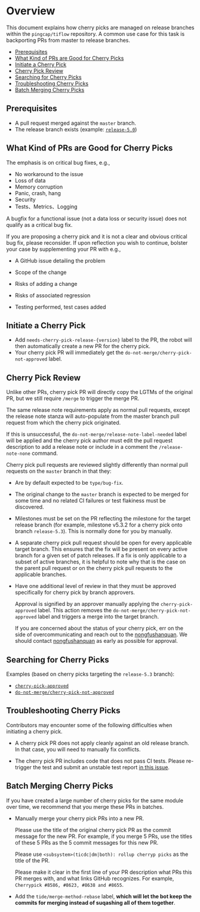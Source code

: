 <!-- Lots of ideas references from https://github.com/kubernetes/community/blob/master/contributors/devel/sig-release/cherry-picks.md, Thank!-->

# Overview

This document explains how cherry picks are managed on release branches within the `pingcap/tiflow` repository. A common
use case for this task is backporting PRs from master to release branches.

- [Prerequisites](#prerequisites)
- [What Kind of PRs are Good for Cherry Picks](#what-kind-of-prs-are-good-for-cherry-picks)
- [Initiate a Cherry Pick](#initiate-a-cherry-pick)
- [Cherry Pick Review](#cherry-pick-review)
- [Searching for Cherry Picks](#searching-for-cherry-picks)
- [Troubleshooting Cherry Picks](#troubleshooting-cherry-picks)
- [Batch Merging Cherry Picks](#batch-merging-cherry-picks)

## Prerequisites

- A pull request merged against the `master` branch.
- The release branch exists (example: [`release-5.0`](https://github.com/pingcap/tiflow/tree/release-5.0))

## What Kind of PRs are Good for Cherry Picks

The emphasis is on critical bug fixes, e.g.,

- No workaround to the issue
- Loss of data
- Memory corruption
- Panic, crash, hang
- Security
- Tests、Metrics、Logging

A bugfix for a functional issue (not a data loss or security issue) does not qualify as a critical bug fix.

If you are proposing a cherry pick and it is not a clear and obvious critical bug fix, please reconsider. If upon
reflection you wish to continue, bolster your case by supplementing your PR with e.g.,

- A GitHub issue detailing the problem

- Scope of the change

- Risks of adding a change

- Risks of associated regression

- Testing performed, test cases added

## Initiate a Cherry Pick

- Add `needs-cherry-pick-release-{version}` label to the PR, the robot will then automatically create a new PR for the
  cherry pick.
- Your cherry pick PR will immediately get the `do-not-merge/cherry-pick-not-approved` label.

## Cherry Pick Review

Unlike other PRs, cherry pick PR will directly copy the LGTMs of the original PR, but we still require `/merge` to
trigger the merge PR.

The same release note requirements apply as normal pull requests, except the release note stanza will auto-populate from
the master branch pull request from which the cherry pick originated.

If this is unsuccessful, the `do-not-merge/release-note-label-needed` label will be applied and the cherry pick author
must edit the pull request description to add a release note or include in a comment the `/release-note-none` command.

Cherry pick pull requests are reviewed slightly differently than normal pull requests on the `master` branch in that
they:

- Are by default expected to be `type/bug-fix`.

- The original change to the `master` branch is expected to be merged for some time and no related CI failures or test
  flakiness must be discovered.

- Milestones must be set on the PR reflecting the milestone for the target release branch (for example, milestone v5.3.2
  for a cherry pick onto branch
  `release-5.3`). This is normally done for you by manually.

- A separate cherry pick pull request should be open for every applicable target branch. This ensures that the fix will
  be present on every active branch for a given set of patch releases. If a fix is only applicable to a subset of active
  branches, it is helpful to note why that is the case on the parent pull request or on the cherry pick pull requests to
  the applicable branches.

- Have one additional level of review in that they must be approved specifically for cherry pick by branch approvers.

  Approval is signified by an approver manually applying the
  `cherry-pick-approved` label. This action removes the
  `do-not-merge/cherry-pick-not-approved` label and triggers a merge into the target branch.

  If you are concerned about the status of your cherry pick, err on the side of overcommunicating and reach out to the
  [nongfushanquan](https://github.com/nongfushanquan). We should contact [nongfushanquan](https://github.com/nongfushanquan) as early as possible for approval.

## Searching for Cherry Picks

Examples (based on cherry picks targeting the `release-5.3` branch):

- [`cherry-pick-approved`](https://github.com/pingcap/tiflow/pulls?q=is%3Aopen+is%3Apr+label%3Acherry-pick-approved+base%3Arelease-5.3)
- [`do-not-merge/cherry-pick-not-approved`](https://github.com/pingcap/tiflow/pulls?q=is%3Aopen+is%3Apr+label%3Ado-not-merge%2Fcherry-pick-not-approved+base%3Arelease-5.3)

## Troubleshooting Cherry Picks

Contributors may encounter some of the following difficulties when initiating a cherry pick.

- A cherry pick PR does not apply cleanly against an old release branch. In that case, you will need to manually fix
  conflicts.

- The cherry pick PR includes code that does not pass CI tests. Please re-trigger the test and submit an unstable test
  report [in this issue](https://github.com/pingcap/tiflow/issues/2246).

## Batch Merging Cherry Picks

If you have created a large number of cherry picks for the same module over time, we recommend that you merge these PRs
in batches.

- Manually merge your cherry pick PRs into a new PR.

  Please use the title of the original cherry pick PR as the commit message for the new PR. For example, if you merge 5
  PRs, use the titles of these 5 PRs as the 5 commit messages for this new PR.

  Please use `<subsystem>(ticdc|dm|both): rollup cherryp picks` as the title of the PR.

  Please make it clear in the first line of your PR description what PRs this PR merges with, and what links GitHub
  recognizes. For example, `Cherrypick #8586, #8623, #8638 and #8655`.

- Add the `tide/merge-method-rebase` label, **which will let the bot keep the commits for merging instead of suqashing
  all of them together**.
